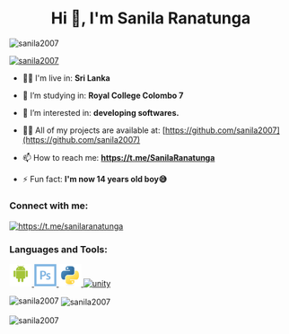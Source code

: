 <h1 align="center">Hi 👋, I'm Sanila Ranatunga</h1>
<p align="left"> <img src="https://komarev.com/ghpvc/?username=sanila2007&label=Profile%20views&color=0e75b6&style=flat" alt="sanila2007" /> </p>

<p align="left"> <a href="https://github.com/ryo-ma/github-profile-trophy"><img src="https://github-profile-trophy.vercel.app/?username=sanila2007" alt="sanila2007" /></a> </p>

- 🚶‍♂️ I'm live in: **Sri Lanka**

- 🌱 I’m studying in: **Royal College Colombo 7**

- 🤝 I’m interested in: **developing softwares.**

- 👨‍💻 All of my projects are available at: [https://github.com/sanila2007](https://github.com/sanila2007)

- 📫 How to reach me: **https://t.me/SanilaRanatunga**

- ⚡ Fun fact: **I'm now 14 years old boy😅**

<h3 align="left">Connect with me:</h3>
<p align="left">
<a href="https://dev.to/https://t.me/sanilaranatunga" target="blank"><img align="center" src="https://cdn.jsdelivr.net/npm/simple-icons@3.0.1/icons/dev-dot-to.svg" alt="https://t.me/sanilaranatunga" height="30" width="40" /></a>
</p>

<h3 align="left">Languages and Tools:</h3>
<p align="left"> <a href="https://developer.android.com" target="_blank"> <img src="https://raw.githubusercontent.com/devicons/devicon/master/icons/android/android-original-wordmark.svg" alt="android" width="40" height="40"/> </a> <a href="https://www.photoshop.com/en" target="_blank"> <img src="https://raw.githubusercontent.com/devicons/devicon/master/icons/photoshop/photoshop-line.svg" alt="photoshop" width="40" height="40"/> </a> <a href="https://www.python.org" target="_blank"> <img src="https://raw.githubusercontent.com/devicons/devicon/master/icons/python/python-original.svg" alt="python" width="40" height="40"/> </a> <a href="https://unity.com/" target="_blank"> <img src="https://www.vectorlogo.zone/logos/unity3d/unity3d-icon.svg" alt="unity" width="40" height="40"/> </a> </p>

<p><img align="left" src="https://github-readme-stats.vercel.app/api/top-langs?username=sanila2007&show_icons=true&locale=en&layout=compact" alt="sanila2007" /></p>

<p>&nbsp;<img align="center" src="https://github-readme-stats.vercel.app/api?username=sanila2007&show_icons=true&locale=en" alt="sanila2007" /></p>

<p><img align="center" src="https://github-readme-streak-stats.herokuapp.com/?user=sanila2007&" alt="sanila2007" /></p>

<!---
sanila2007/sanila2007 is a ✨ special ✨ repository because its `README.md` (this file) appears on your GitHub profile.
You can click the Preview link to take a look at your changes.
--->
